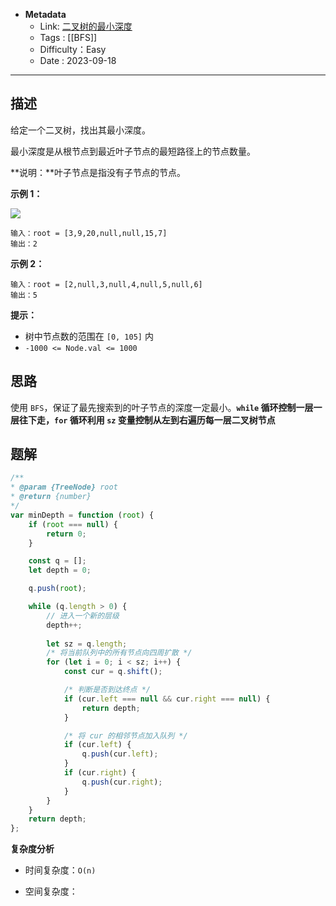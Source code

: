 - **Metadata**
	- Link: [二叉树的最小深度](https://leetcode.cn/problems/minimum-depth-of-binary-tree/description/ "https://leetcode.cn/problems/minimum-depth-of-binary-tree/description/")
	- Tags : [[BFS]]
	- Difficulty：Easy
	- Date : 2023-09-18
---
## 描述

给定一个二叉树，找出其最小深度。

最小深度是从根节点到最近叶子节点的最短路径上的节点数量。

**说明：**叶子节点是指没有子节点的节点。

**示例 1：**

![](https://assets.leetcode.com/uploads/2020/10/12/ex_depth.jpg)

```
输入：root = [3,9,20,null,null,15,7]
输出：2
```

**示例 2：**

```
输入：root = [2,null,3,null,4,null,5,null,6]
输出：5
```

**提示：**

- 树中节点数的范围在 `[0, 105]` 内
- `-1000 <= Node.val <= 1000`

## 思路

使用 `BFS`，保证了最先搜索到的叶子节点的深度一定最小。**`while` 循环控制一层一层往下走，`for` 循环利用 `sz` 变量控制从左到右遍历每一层二叉树节点**

## 题解

```js
/**
* @param {TreeNode} root
* @return {number}
*/
var minDepth = function (root) {
    if (root === null) {
        return 0;
    }

    const q = [];
    let depth = 0;

    q.push(root);

    while (q.length > 0) {
        // 进入一个新的层级
        depth++;
        
        let sz = q.length;
        /* 将当前队列中的所有节点向四周扩散 */
        for (let i = 0; i < sz; i++) {
            const cur = q.shift();

            /* 判断是否到达终点 */
            if (cur.left === null && cur.right === null) {
                return depth;
            }

            /* 将 cur 的相邻节点加入队列 */
            if (cur.left) {
                q.push(cur.left);
            }
            if (cur.right) {
                q.push(cur.right);
            }
        }
    }
    return depth;
};
```

**复杂度分析**

- 时间复杂度：`O(n)`

- 空间复杂度：